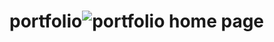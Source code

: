 # portfolio![portfolio home page](https://github.com/user-attachments/assets/ea65ee0d-56ad-48c2-a1c2-667bfd8ddebf)
